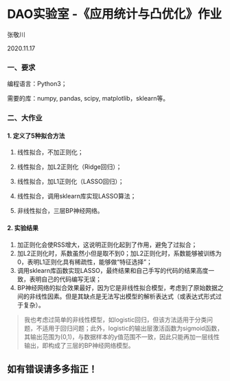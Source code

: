 # DAO实验室 -《应用统计与凸优化》作业

张敬川

2020.11.17 

### 一、要求

编程语言：Python3；

需要的库：numpy, pandas, scipy, matplotlib，sklearn等。

### 二、大作业

#### 1. 定义了5种拟合方法

1. 线性拟合，不加正则化；

2. 线性拟合，加L2正则化（Ridge回归）；
3. 线性拟合，加L1正则化（LASSO回归）；
4. 线性拟合，调用sklearn库实现LASSO算法；
5. 非线性拟合，三层BP神经网络。

#### 2. 实验结果

1. 加正则化会使RSS增大，这说明正则化起到了作用，避免了过拟合；
2. 加L2正则化时，系数虽然小但是取不到0；加L2正则化时，系数能够被训练为0，表明L1正则化具有稀疏性，能够做“特征选择”；
3. 调用sklearn库函数实现LASSO，最终结果和自己手写的代码的结果高度一致，表明自己的代码编写无误；
4. BP神经网络的拟合效果最好，因为它是非线性拟合模型，考虑到了原始数据之间的非线性因素。但是其缺点是无法写出模型的解析表达式（或表达式形式过于复杂）。

> 我也考虑过简单的非线性模型，如logistic回归，但该方法适用于分类问题，不适用于回归问题；此外，logistic的输出层激活函数为sigmoid函数，其输出范围为(0,1)，与数据样本的y值范围不一致，因此只能再加一层线性输出，即构成了三层的BP神经网络模型。

## 如有错误请多多指正！